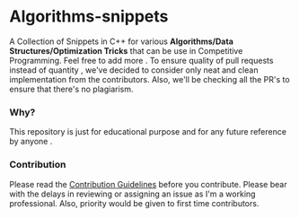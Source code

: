 # Algorithms-snippets

A Collection of Snippets in C++ for various **Algorithms/Data Structures/Optimization Tricks** that can be use in Competitive Programming. Feel free to add more . To ensure quality of pull requests instead of quantity , we've decided to consider only neat and clean implementation from the contributors. Also, we'll be checking all the PR's to ensure that there's no plagiarism.

### Why?
This repository is just for educational purpose and for any future reference by anyone . 

### Contribution
Please read the [Contribution Guidelines](./CONTRIBUTING.md) before you contribute.
Please bear with the delays in reviewing or assigning an issue as I'm a working professional. Also, priority would be given to first time contributors.
